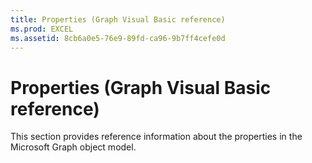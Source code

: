 ```yaml
---
title: Properties (Graph Visual Basic reference)
ms.prod: EXCEL
ms.assetid: 8cb6a0e5-76e9-89fd-ca96-9b7ff4cefe0d
---
```



# Properties (Graph Visual Basic reference)

This section provides reference information about the properties in the Microsoft Graph object model.


